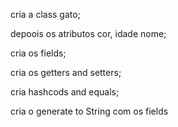cria a class gato;

depoois os atributos cor, idade nome;

cria os fields;

cria os getters and setters;

cria hashcods and equals;

cria o generate to String com os fields